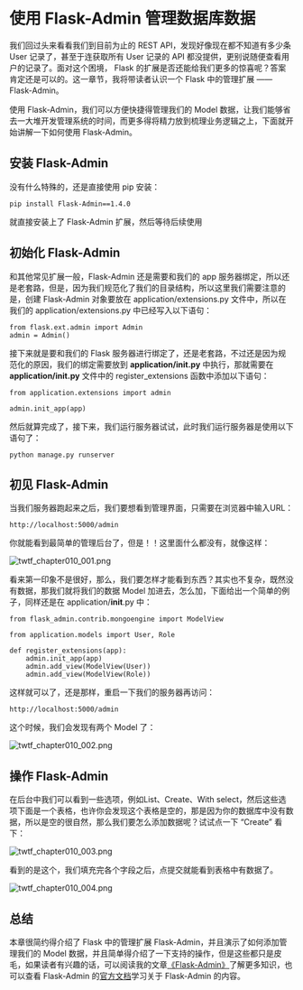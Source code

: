 # 使用 Flask-Admin 管理数据库数据

我们回过头来看看我们到目前为止的 REST API，发现好像现在都不知道有多少条 User 记录了，甚至于连获取所有 User 记录的 API 都没提供，更别说随便查看用户的记录了。面对这个困境， Flask 的扩展是否还能给我们更多的惊喜呢？答案肯定还是可以的。这一章节，我将带读者认识一个 Flask 中的管理扩展 —— Flask-Admin。

使用 Flask-Admin，我们可以方便快捷得管理我们的 Model 数据，让我们能够省去一大堆开发管理系统的时间，而更多得将精力放到梳理业务逻辑之上，下面就开始讲解一下如何使用 Flask-Admin。

## 安装 Flask-Admin

没有什么特殊的，还是直接使用 pip 安装：

	pip install Flask-Admin==1.4.0

就直接安装上了 Flask-Admin 扩展，然后等待后续使用
 
## 初始化 Flask-Admin

和其他常见扩展一般，Flask-Admin 还是需要和我们的 app 服务器绑定，所以还是老套路，但是，因为我们规范化了我们的目录结构，所以这里我们需要注意的是，创建 Flask-Admin 对象要放在 application/extensions.py 文件中，所以在我们的 application/extensions.py 中已经写入以下语句：

	from flask.ext.admin import Admin
	admin = Admin()
	
接下来就是要和我们的 Flask 服务器进行绑定了，还是老套路，不过还是因为规范化的原因，我们的绑定需要放到 **application/__init__.py** 中执行，那就需要在  **application/__init__.py** 文件中的 register_extensions 函数中添加以下语句：

	from application.extensions import admin
	
	admin.init_app(app)

然后就算完成了，接下来，我们运行服务器试试，此时我们运行服务器是使用以下语句了：

	python manage.py runserver
	
## 初见 Flask-Admin

当我们服务器跑起来之后，我们要想看到管理界面，只需要在浏览器中输入URL：

	http://localhost:5000/admin

你就能看到最简单的管理后台了，但是！！这里面什么都没有，就像这样：

![twtf_chapter010_001.png](https://ooo.0o0.ooo/2016/05/29/574ab443a9841.png)

看来第一印象不是很好，那么，我们要怎样才能看到东西？其实也不复杂，既然没有数据，那我们就将我们的数据 Model 加进去，怎么加，下面给出一个简单的例子，同样还是在 application/__init__.py 中：

	from flask_admin.contrib.mongoengine import ModelView
	
	from application.models import User, Role
	
	def register_extensions(app):
		admin.init_app(app)
		admin.add_view(ModelView(User))
    	admin.add_view(ModelView(Role))

这样就可以了，还是那样，重启一下我们的服务器再访问：

	http://localhost:5000/admin
	
这个时候，我们会发现有两个 Model 了：

![twtf_chapter010_002.png](https://ooo.0o0.ooo/2016/05/29/574ab739927e1.png)

## 操作 Flask-Admin

在后台中我们可以看到一些选项，例如List、Create、With select，然后这些选项下面是一个表格，也许你会发现这个表格是空的，那是因为你的数据库中没有数据，所以是空的很自然，那么我们要怎么添加数据呢？试试点一下 “Create” 看下：

![twtf_chapter010_003.png](https://ooo.0o0.ooo/2016/05/29/574ab85fce70a.png)

看到的是这个，我们填充完各个字段之后，点提交就能看到表格中有数据了。

![twtf_chapter010_004.png](https://ooo.0o0.ooo/2016/05/29/574ab8c1b38c9.png)

## 总结

本章很简约得介绍了 Flask 中的管理扩展 Flask-Admin，并且演示了如何添加管理我们的 Model 数据，并且简单得介绍了一下支持的操作，但是这些都只是皮毛，如果读者有兴趣的话，可以阅读我的文章[《Flask-Admin》](https://liuliqiang.info/flask-admin-turtorise/)了解更多知识，也可以查看 Flask-Admin 的[官方文档](https://flask-admin.readthedocs.io/en/latest/)学习关于 Flask-Admin 的内容。

